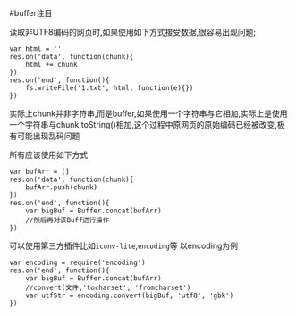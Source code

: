 #buffer注目

读取非UTF8编码的网页时,如果使用如下方式接受数据,很容易出现问题;
```
var html = ''
res.on('data', function(chunk){
	html += chunk
})
res.on('end', function(){
	fs.writeFile('1.txt', html, function(e){})	
})

```
实际上chunk并非字符串,而是buffer,如果使用一个字符串与它相加,实际上是使用一个字符串与chunk.toString()相加,这个过程中原网页的原始编码已经被改变,极有可能出现乱码问题

所有应该使用如下方式
```
var bufArr = []
res.on('data', function(chunk){
	bufArr.push(chunk)
})
res.on('end', function(){
	var bigBuf = Buffer.concat(bufArr)
	//然后再对该Buff进行操作	
})

```
可以使用第三方插件比如`iconv-lite`,`encoding`等
以encoding为例
```
var encoding = require('encoding')
res.on('end', function(){
	var bigBuf = Buffer.concat(bufArr)
	//convert(文件,'tocharset', 'fromcharset')
	var utfStr = encoding.convert(bigBuf, 'utf8', 'gbk')	
})
```


